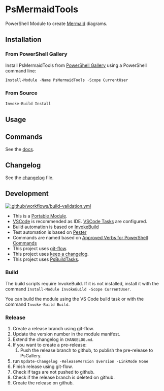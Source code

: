 # PsMermaidTools

PowerShell Module to create [Mermaid](https://mermaid-js.github.io) diagrams.

## Installation

### From PowerShell Gallery

Install PsMermaidTools from [PowerShell Gallery](https://www.powershellgallery.com/packages/PsMermaidTools) using a PowerShell command line:

```powershell
Install-Module -Name PsMermaidTools -Scope CurrentUser
```

### From Source

```powershell
Invoke-Build Install
```

## Usage

## Commands

See the [docs](https://abbgrade.github.io/PsMermaidTools/).

## Changelog

See the [changelog](./CHANGELOG.md) file.

## Development

[![.github/workflows/build-validation.yml](https://github.com/abbgrade/PsMermaidTools/actions/workflows/build-validation.yml/badge.svg?branch=develop)](https://github.com/abbgrade/PsMermaidTools/actions/workflows/build-validation.yml)

- This is a [Portable Module](https://docs.microsoft.com/de-de/powershell/scripting/dev-cross-plat/writing-portable-modules?view=powershell-7).
- [VSCode](https://code.visualstudio.com) is recommended as IDE. [VSCode Tasks](https://code.visualstudio.com/docs/editor/tasks) are configured.
- Build automation is based on [InvokeBuild](https://github.com/nightroman/Invoke-Build)
- Test automation is based on [Pester](https://pester.dev)
- Commands are named based on [Approved Verbs for PowerShell Commands](https://docs.microsoft.com/de-de/powershell/scripting/developer/cmdlet/approved-verbs-for-windows-powershell-commands)
- This project uses [git-flow](https://github.com/nvie/gitflow).
- This project uses [keep a changelog](https://keepachangelog.com/en/1.0.0/).
- This project uses [PsBuildTasks](https://github.com/abbgrade/PsBuildTasks).

### Build

The build scripts require InvokeBuild. If it is not installed, install it with the command `Install-Module InvokeBuild -Scope CurrentUser`.

You can build the module using the VS Code build task or with the command `Invoke-Build Build`.

### Release

1. Create a release branch using git-flow.
2. Update the version number in the module manifest.
3. Extend the changelog in `CHANGELOG.md`.
4. If you want to create a pre-release:
   1. Push the release branch to github, to publish the pre-release to PsGallery.
5. run `Update-Changelog -ReleaseVersion $version -LinkMode None`
6. Finish release using git-flow.
7. Check if tags are not pushed to github.
8. Check if the release branch is deleted on github.
9. Create the release on github.


